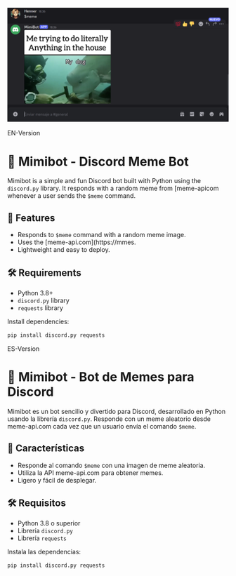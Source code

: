 ![MimiBot Banner](https://github.com/Henner13/Discord-Bot/blob/main/Discord_meme.png)

EN-Version

# 🤖 Mimibot - Discord Meme Bot

Mimibot is a simple and fun Discord bot built with Python using the `discord.py` library. It responds with a random meme from [meme-apicom whenever a user sends the `$meme` command.

## 🚀 Features
- Responds to `$meme` command with a random meme image.
- Uses the [meme-api.com](https://mmes.
- Lightweight and easy to deploy.

## 🛠️ Requirements
- Python 3.8+
- `discord.py` library
- `requests` library

Install dependencies:
```bash
pip install discord.py requests
````

ES-Version

# 🤖 Mimibot - Bot de Memes para Discord

Mimibot es un bot sencillo y divertido para Discord, desarrollado en Python usando la librería `discord.py`. Responde con un meme aleatorio desde meme-api.com cada vez que un usuario envía el comando `$meme`.

## 🚀 Características
- Responde al comando `$meme` con una imagen de meme aleatoria.
- Utiliza la API meme-api.com para obtener memes.
- Ligero y fácil de desplegar.

## 🛠️ Requisitos
- Python 3.8 o superior
- Librería `discord.py`
- Librería `requests`

Instala las dependencias:
```bash
pip install discord.py requests
